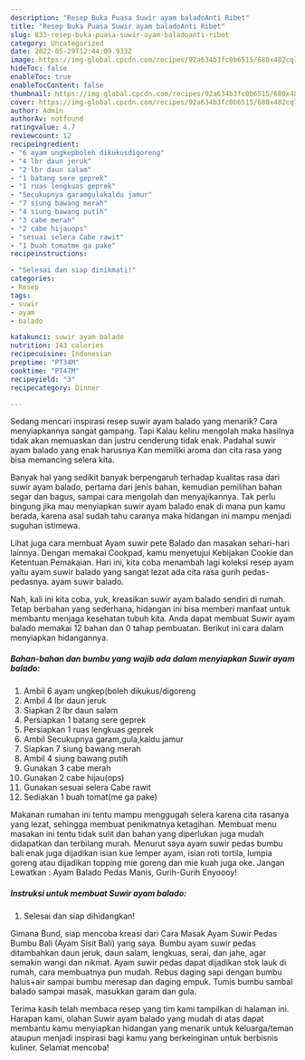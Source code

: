 ```yaml
---
description: "Resep Buka Puasa Suwir ayam baladoAnti Ribet"
title: "Resep Buka Puasa Suwir ayam baladoAnti Ribet"
slug: 833-resep-buka-puasa-suwir-ayam-baladoanti-ribet
category: Uncategorized
date: 2022-05-29T12:44:09.933Z
image: https://img-global.cpcdn.com/recipes/92a634b3fc0b6515/680x482cq70/suwir-ayam-balado-foto-resep-utama.jpg
hideToc: false
enableToc: true
enableTocContent: false
thumbnail: https://img-global.cpcdn.com/recipes/92a634b3fc0b6515/680x482cq70/suwir-ayam-balado-foto-resep-utama.jpg
cover: https://img-global.cpcdn.com/recipes/92a634b3fc0b6515/680x482cq70/suwir-ayam-balado-foto-resep-utama.jpg
author: Admin
authorAv: notfound
ratingvalue: 4.7
reviewcount: 12
recipeingredient:
- "6 ayam ungkepboleh dikukusdigoreng"
- "4 lbr daun jeruk"
- "2 lbr daun salam"
- "1 batang sere geprek"
- "1 ruas lengkuas geprek"
- "Secukupnya garamgulakaldu jamur"
- "7 siung bawang merah"
- "4 siung bawang putih"
- "3 cabe merah"
- "2 cabe hijauops"
- "sesuai selera Cabe rawit"
- "1 buah tomatme ga pake"
recipeinstructions:

- "Selesai dan siap dinikmati!"
categories:
- Resep
tags:
- suwir
- ayam
- balado

katakunci: suwir ayam balado 
nutrition: 143 calories
recipecuisine: Indonesian
preptime: "PT34M"
cooktime: "PT47M"
recipeyield: "3"
recipecategory: Dinner

---
```



Sedang mencari inspirasi resep suwir ayam balado yang menarik? Cara menyiapkannya sangat gampang. Tapi Kalau keliru mengolah maka hasilnya tidak akan memuaskan dan justru cenderung tidak enak. Padahal suwir ayam balado yang enak harusnya Kan memiliki aroma dan cita rasa yang bisa memancing selera kita.


Banyak hal yang sedikit banyak berpengaruh terhadap kualitas rasa dari suwir ayam balado, pertama dari jenis bahan, kemudian pemilihan bahan segar dan bagus, sampai cara mengolah dan menyajikannya. Tak perlu bingung jika mau menyiapkan suwir ayam balado enak di mana pun kamu berada, karena asal sudah tahu caranya maka hidangan ini mampu menjadi suguhan istimewa.

Lihat juga cara membuat Ayam suwir pete Balado dan masakan sehari-hari lainnya. Dengan memakai Cookpad, kamu menyetujui Kebijakan Cookie dan Ketentuan Pemakaian. Hari ini, kita coba menambah lagi koleksi resep ayam yaitu ayam suwir balado yang sangat lezat ada cita rasa gurih pedas-pedasnya. ayam suwir balado.


Nah, kali ini kita coba, yuk, kreasikan suwir ayam balado sendiri di rumah. Tetap berbahan yang sederhana, hidangan ini bisa memberi manfaat untuk membantu menjaga kesehatan tubuh kita. Anda dapat membuat Suwir ayam balado memakai 12 bahan dan 0 tahap pembuatan. Berikut ini cara dalam menyiapkan hidangannya.

<!--inarticleads1-->

##### Bahan-bahan dan bumbu yang wajib ada dalam menyiapkan Suwir ayam balado:

1. Ambil 6 ayam ungkep(boleh dikukus/digoreng
1. Ambil 4 lbr daun jeruk
1. Siapkan 2 lbr daun salam
1. Persiapkan 1 batang sere geprek
1. Persiapkan 1 ruas lengkuas geprek
1. Ambil Secukupnya garam,gula,kaldu jamur
1. Siapkan 7 siung bawang merah
1. Ambil 4 siung bawang putih
1. Gunakan 3 cabe merah
1. Gunakan 2 cabe hijau(ops)
1. Gunakan sesuai selera Cabe rawit
1. Sediakan 1 buah tomat(me ga pake)


Makanan rumahan ini tentu mampu menggugah selera karena cita rasanya yang lezat, sehingga membuat penikmatnya ketagihan. Membuat menu masakan ini tentu tidak sulit dan bahan yang diperlukan juga mudah didapatkan dan terbilang murah. Menurut saya ayam suwir pedas bumbu bali enak juga dijadikan isian kue lemper ayam, isian roti tortila, lumpia goreng atau dijadikan topping mie goreng dan mie kuah juga oke. Jangan Lewatkan : Ayam Balado Pedas Manis, Gurih-Gurih Enyoooy! 

<!--inarticleads2-->

##### Instruksi untuk membuat Suwir ayam balado:


1. Selesai dan siap dihidangkan!

Gimana Bund, siap mencoba kreasi dari Cara Masak Ayam Suwir Pedas Bumbu Bali (Ayam Sisit Bali) yang saya. Bumbu ayam suwir pedas ditambahkan daun jeruk, daun salam, lengkuas, serai, dan jahe, agar semakin wangi dan nikmat. Ayam suwir pedas dapat dijadikan stok lauk di rumah, cara membuatnya pun mudah. Rebus daging sapi dengan bumbu halus+air sampai bumbu meresap dan daging empuk. Tumis bumbu sambal balado sampai masak, masukkan garam dan gula. 

Terima kasih telah membaca resep yang tim kami tampilkan di halaman ini. Harapan kami, olahan Suwir ayam balado yang mudah di atas dapat membantu kamu menyiapkan hidangan yang menarik untuk keluarga/teman ataupun menjadi inspirasi bagi kamu yang berkeinginan untuk berbisnis kuliner. Selamat mencoba!

